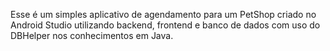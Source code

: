 Esse é um simples aplicativo de agendamento para um PetShop criado no Android Studio utilizando backend, frontend e banco de dados com uso do DBHelper nos conhecimentos em Java.
